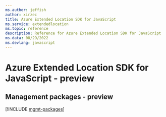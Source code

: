 ```yaml
---
ms.author: jeffish
author: xirzec
title: Azure Extended Location SDK for JavaScript
ms.service: extendedlocation
ms.topic: reference
description: Reference for Azure Extended Location SDK for JavaScript
ms.data: 08/29/2022
ms.devlang: javascript
---
```

# Azure Extended Location SDK for JavaScript - preview

## Management packages - preview
[!INCLUDE [mgmt-packages](extended-location-mgmt-index.md)]